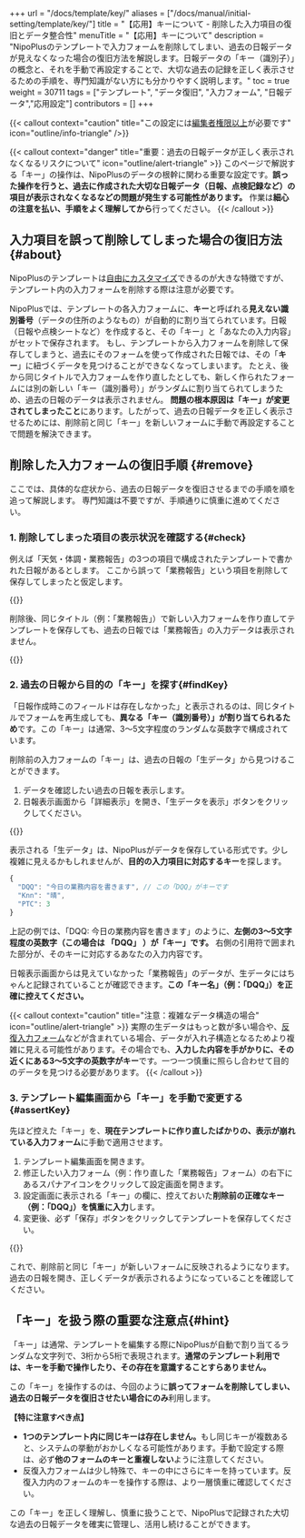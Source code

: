 +++
url = "/docs/template/key/"
aliases = ["/docs/manual/initial-setting/template/key/"]
title = "【応用】キーについて - 削除した入力項目の復旧とデータ整合性"
menuTitle = "【応用】キーについて"
description = "NipoPlusのテンプレートで入力フォームを削除してしまい、過去の日報データが見えなくなった場合の復旧方法を解説します。日報データの「キー（識別子）」の概念と、それを手動で再設定することで、大切な過去の記録を正しく表示させるための手順を、専門知識がない方にも分かりやすく説明します。"
toc = true
weight = 30711
tags = ["テンプレート", "データ復旧",  "入力フォーム", "日報データ","応用設定"]
contributors = []
+++

{{< callout context="caution" title="この設定には[編集者権限以上](/docs/setup/staff-global/rank/#manager)が必要です" icon="outline/info-triangle" />}}

{{< callout context="danger" title="重要：過去の日報データが正しく表示されなくなるリスクについて" icon="outline/alert-triangle" >}}
このページで解説する「キー」の操作は、NipoPlusのデータの根幹に関わる重要な設定です。**誤った操作を行うと、過去に作成された大切な日報データ（日報、点検記録など）の項目が表示されなくなるなどの問題が発生する可能性があります。**
作業は**細心の注意を払い、手順をよく理解してから**行ってください。
{{< /callout >}}

## 入力項目を誤って削除してしまった場合の復旧方法 {#about}

NipoPlusのテンプレートは[自由にカスタマイズ](/docs/template/make/)できるのが大きな特徴ですが、テンプレート内の入力フォームを削除する際は注意が必要です。

NipoPlusでは、テンプレートの各入力フォームに、**キー**と呼ばれる**見えない識別番号**（データの住所のようなもの）が自動的に割り当てられています。日報（日報や点検シートなど）を作成すると、その「キー」と「あなたの入力内容」がセットで保存されます。
もし、テンプレートから入力フォームを削除して保存してしまうと、過去にそのフォームを使って作成された日報では、その「**キー**」に紐づくデータを見つけることができなくなってしまいます。
たとえ、後から同じタイトルで入力フォームを作り直したとしても、新しく作られたフォームには別の新しい「キー（識別番号）」がランダムに割り当てられてしまうため、過去の日報のデータは表示されません。
**問題の根本原因は「キー」が変更されてしまったこと**にあります。したがって、過去の日報データを正しく表示させるためには、削除前と同じ「キー」を新しいフォームに手動で再設定することで問題を解決できます。

## 削除した入力フォームの復旧手順 {#remove}

ここでは、具体的な症状から、過去の日報データを復旧させるまでの手順を順を追って解説します。
専門知識は不要ですが、手順通りに慎重に進めてください。

### 1. 削除してしまった項目の表示状況を確認する{#check}

例えば「天気・体調・業務報告」の3つの項目で構成されたテンプレートで書かれた日報があるとします。
ここから誤って「業務報告」という項目を削除して保存してしまったと仮定します。

{{<iTablet filename="img/preRemoveForm" msg="テンプレートから「業務報告」の項目を誤って削除して保存してしまったとします。この操作が過去の日報に影響します" alice="here">}}

削除後、同じタイトル（例：「業務報告」）で新しい入力フォームを作り直してテンプレートを保存しても、過去の日報では「業務報告」の入力データは表示されません。

{{<iTablet filename="img/invalidKey" msg="同じ名前のフォームを追加しても、過去の日報のデータは復旧しません。これは「キー」が異なるためです" alice="here">}}

### 2. 過去の日報から目的の「キー」を探す{#findKey}

「日報作成時このフィールドは存在しなかった」と表示されるのは、同じタイトルでフォームを再生成しても、**異なる「キー（識別番号）」が割り当てられるため**です。この「キー」は通常、3〜5文字程度のランダムな英数字で構成されています。

削除前の入力フォームの「キー」は、過去の日報の「生データ」から見つけることができます。

1.  データを確認したい過去の日報を表示します。
2.  日報表示画面から「詳細表示」を開き、「生データを表示」ボタンをクリックしてください。

{{<iTablet filename="img/rawData" msg="過去の日報の「生データ」を表示します。ここには、日報に記録された全ての項目と、その「キー（識別番号）」が保存されています" alice="guide">}}

表示される「生データ」は、NipoPlusがデータを保存している形式です。少し複雑に見えるかもしれませんが、**目的の入力項目に対応するキー**を探します。

```javascript
{
  "DQQ": "今日の業務内容を書きます", // この「DQQ」がキーです
  "Knn": "晴",
  "PTC": 3
}
```

上記の例では、「DQQ: 今日の業務内容を書きます」のように、<strong>左側の3〜5文字程度の英数字（この場合は 「DQQ」 ）が「キー」です。</strong> 右側の引用符で囲まれた部分が、そのキーに対応するあなたの入力内容です。

日報表示画面からは見えていなかった「業務報告」のデータが、生データにはちゃんと記録されていることが確認できます。<strong>この「キー名」（例：「DQQ」）を正確に控えてください。</strong>

{{< callout context="caution" title="注意：複雑なデータ構造の場合" icon="outline/alert-triangle" >}}
実際の生データはもっと数が多い場合や、[反復入力フォーム](/docs/template/array/)などが含まれている場合、データが入れ子構造となるためより複雑に見える可能性があります。その場合でも、<strong>入力した内容を手がかりに、その近くにある3〜5文字の英数字がキー</strong>です。一つ一つ慎重に照らし合わせて目的のデータを見つける必要があります。
{{< /callout >}}

### 3. テンプレート編集画面から「キー」を手動で変更する{#assertKey}

先ほど控えた「キー」を、<strong>現在テンプレートに作り直したばかりの、表示が崩れている入力フォーム</strong>に手動で適用させます。

1.  テンプレート編集画面を開きます。
2.  修正したい入力フォーム（例：作り直した「業務報告」フォーム）の右下にあるスパナアイコンをクリックして設定画面を開きます。
3.  設定画面に表示される「キー」の欄に、控えておいた<strong>削除前の正確なキー（例：「DQQ」）を慎重に入力</strong>します。
4.  変更後、必ず「保存」ボタンをクリックしてテンプレートを保存してください。

{{<iTablet filename="img/rawData" msg="手動で入力フォームの「キー（識別番号）」を変更できます。作業は慎重に、控えておいたキーを正確に入力してください" alice="here">}}

これで、削除前と同じ「キー」が新しいフォームに反映されるようになります。過去の日報を開き、正しくデータが表示されるようになっていることを確認してください。

## 「キー」を扱う際の重要な注意点{#hint}

「キー」は通常、テンプレートを編集する際にNipoPlusが自動で割り当てるランダムな文字列で、3桁から5桁で表現されます。<strong>通常のテンプレート利用では、キーを手動で操作したり、その存在を意識することすらありません。</strong>

この「キー」を操作するのは、今回のように<strong>誤ってフォームを削除してしまい、過去の日報データを復旧させたい場合にのみ</strong>利用します。

<strong>【特に注意すべき点】</strong>

- <strong>1つのテンプレート内に同じキーは存在しません。</strong>もし同じキーが複数あると、システムの挙動がおかしくなる可能性があります。手動で設定する際は、必ず<strong>他のフォームのキーと重複しない</strong>ように注意してください。
- 反復入力フォームは少し特殊で、キーの中にさらにキーを持っています。反復入力内のフォームのキーを操作する際は、より一層慎重に確認してください。

この「キー」を正しく理解し、慎重に扱うことで、NipoPlusで記録された大切な過去の日報データを確実に管理し、活用し続けることができます。
